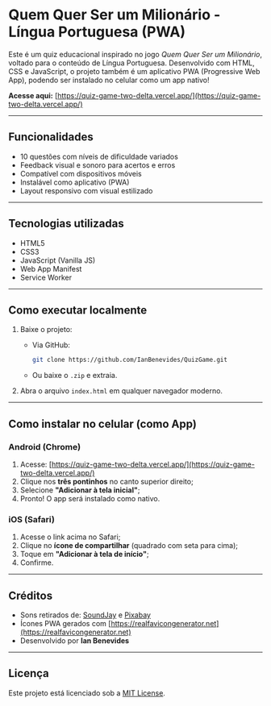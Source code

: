 # Quem Quer Ser um Milionário - Língua Portuguesa (PWA)

Este é um quiz educacional inspirado no jogo *Quem Quer Ser um Milionário*, voltado para o conteúdo de Língua Portuguesa. Desenvolvido com HTML, CSS e JavaScript, o projeto também é um aplicativo PWA (Progressive Web App), podendo ser instalado no celular como um app nativo!

**Acesse aqui:** [https://quiz-game-two-delta.vercel.app/](https://quiz-game-two-delta.vercel.app/)

---

## Funcionalidades

- 10 questões com níveis de dificuldade variados
- Feedback visual e sonoro para acertos e erros
- Compatível com dispositivos móveis
- Instalável como aplicativo (PWA)
- Layout responsivo com visual estilizado

---

## Tecnologias utilizadas

- HTML5
- CSS3
- JavaScript (Vanilla JS)
- Web App Manifest
- Service Worker

---

## Como executar localmente

1. Baixe o projeto:
   - Via GitHub:
     ```bash
     git clone https://github.com/IanBenevides/QuizGame.git
     ```
   - Ou baixe o `.zip` e extraia.

2. Abra o arquivo `index.html` em qualquer navegador moderno.

---

## Como instalar no celular (como App)

### Android (Chrome)

1. Acesse: [https://quiz-game-two-delta.vercel.app/](https://quiz-game-two-delta.vercel.app/)
2. Clique nos **três pontinhos** no canto superior direito;
3. Selecione **"Adicionar à tela inicial"**;
4. Pronto! O app será instalado como nativo.

### iOS (Safari)

1. Acesse o link acima no Safari;
2. Clique no **ícone de compartilhar** (quadrado com seta para cima);
3. Toque em **"Adicionar à tela de início"**;
4. Confirme.

---

## Créditos

- Sons retirados de: [SoundJay](https://www.soundjay.com) e [Pixabay](https://pixabay.com)
- Ícones PWA gerados com [https://realfavicongenerator.net](https://realfavicongenerator.net)
- Desenvolvido por **Ian Benevides**

---

## Licença

Este projeto está licenciado sob a [MIT License](LICENSE).
